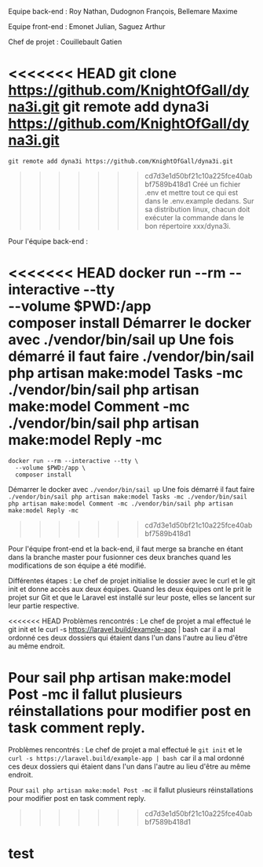 Equipe back-end : Roy Nathan, Dudognon François, Bellemare Maxime

Equipe front-end : Emonet Julian, Saguez Arthur

Chef de projet : Couillebault Gatien

<<<<<<< HEAD
git clone https://github.com/KnightOfGall/dyna3i.git
git remote add dyna3i https://github.com/KnightOfGall/dyna3i.git
=======
```git clone https://github.com/KnightOfGall/dyna3i.git
git remote add dyna3i https://github.com/KnightOfGall/dyna3i.git
```
>>>>>>> cd7d3e1d50bf21c10a225fce40abbf7589b418d1
Créé un fichier .env et mettre tout ce qui est dans le .env.example dedans. Sur sa distribution linux, chacun doit exécuter la commande dans le bon répertoire xxx/dyna3i.

Pour l'équipe back-end :

<<<<<<< HEAD
docker run --rm --interactive --tty \
  --volume $PWD:/app \
  composer install
Démarrer le docker avec ./vendor/bin/sail up Une fois démarré il faut faire ./vendor/bin/sail php artisan make:model Tasks -mc ./vendor/bin/sail php artisan make:model Comment -mc ./vendor/bin/sail php artisan make:model Reply -mc
=======
```
docker run --rm --interactive --tty \
  --volume $PWD:/app \
  composer install 
  ```
Démarrer le docker avec ```./vendor/bin/sail up``` Une fois démarré il faut faire ```./vendor/bin/sail php artisan make:model Tasks -mc ./vendor/bin/sail php artisan make:model Comment -mc ./vendor/bin/sail php artisan make:model Reply -mc```
>>>>>>> cd7d3e1d50bf21c10a225fce40abbf7589b418d1

Pour l'équipe front-end et la back-end, il faut merge sa branche en étant dans la branche master pour fusionner ces deux branches quand les modifications de son équipe a été modifié.

Différentes étapes : Le chef de projet initialise le dossier avec le curl et le git init et donne accès aux deux équipes. Quand les deux équipes ont le prit le projet sur Git et que le Laravel est installé sur leur poste, elles se lancent sur leur partie respective.

<<<<<<< HEAD
Problèmes rencontrés : Le chef de projet a mal effectué le git init et le curl -s https://laravel.build/example-app | bash car il a mal ordonné ces deux dossiers qui étaient dans l'un dans l'autre au lieu d'être au même endroit.

Pour sail php artisan make:model Post -mc il fallut plusieurs réinstallations pour modifier post en task comment reply.
=======
Problèmes rencontrés : Le chef de projet a mal effectué le ```git init``` et le ```curl -s https://laravel.build/example-app | bash ```car il a mal ordonné ces deux dossiers qui étaient dans l'un dans l'autre au lieu d'être au même endroit.

Pour ```sail php artisan make:model Post -mc``` il fallut plusieurs réinstallations pour modifier post en task comment reply.
>>>>>>> cd7d3e1d50bf21c10a225fce40abbf7589b418d1
# test
